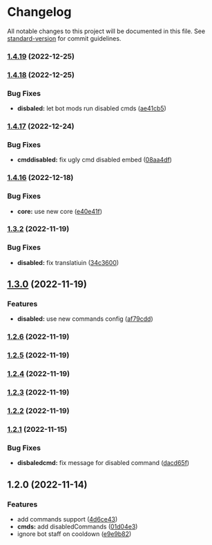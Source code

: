 # Changelog

All notable changes to this project will be documented in this file. See [standard-version](https://github.com/conventional-changelog/standard-version) for commit guidelines.

### [1.4.19](https://github.com/EazyAutodelete/commands-support/compare/v1.4.18...v1.4.19) (2022-12-25)

### [1.4.18](https://github.com/EazyAutodelete/commands-support/compare/v1.4.17...v1.4.18) (2022-12-25)


### Bug Fixes

* **disbaled:** let bot mods run disabled cmds ([ae41cb5](https://github.com/EazyAutodelete/commands-support/commit/ae41cb5e9b3b7b37f53c1e147a8db9c1729251a4))

### [1.4.17](https://github.com/EazyAutodelete/commands-support/compare/v1.4.16...v1.4.17) (2022-12-24)


### Bug Fixes

* **cmddisabled:** fix ugly cmd disabled embed ([08aa4df](https://github.com/EazyAutodelete/commands-support/commit/08aa4df00e43b712a853ed2ac882d51382bfe113))

### [1.4.16](https://github.com/EazyAutodelete/commands-support/compare/v1.3.2...v1.4.16) (2022-12-18)


### Bug Fixes

* **core:** use new core ([e40e41f](https://github.com/EazyAutodelete/commands-support/commit/e40e41ffe502a776c301b59a0429970f358bd81f))

### [1.3.2](https://github.com/EazyAutodelete/commands-support/compare/v1.3.0...v1.3.2) (2022-11-19)


### Bug Fixes

* **disabled:** fix translatiuin ([34c3600](https://github.com/EazyAutodelete/commands-support/commit/34c36004c6801ea6c41901b5dcf4f0d5e0db321d))

## [1.3.0](https://github.com/EazyAutodelete/commands-support/compare/v1.2.6...v1.3.0) (2022-11-19)


### Features

* **disabled:** use new commands config ([af79cdd](https://github.com/EazyAutodelete/commands-support/commit/af79cdda1c93609b045245f81465df301cfdb501))

### [1.2.6](https://github.com/EazyAutodelete/commands-support/compare/v1.2.5...v1.2.6) (2022-11-19)

### [1.2.5](https://github.com/EazyAutodelete/commands-support/compare/v1.2.4...v1.2.5) (2022-11-19)

### [1.2.4](https://github.com/EazyAutodelete/commands-support/compare/v1.2.3...v1.2.4) (2022-11-19)

### [1.2.3](https://github.com/EazyAutodelete/commands-support/compare/v1.2.2...v1.2.3) (2022-11-19)

### [1.2.2](https://github.com/EazyAutodelete/commands-support/compare/v1.2.1...v1.2.2) (2022-11-19)

### [1.2.1](https://github.com/EazyAutodelete/commands-support/compare/v1.2.0...v1.2.1) (2022-11-15)


### Bug Fixes

* **disbaledcmd:** fix message for disabled command ([dacd65f](https://github.com/EazyAutodelete/commands-support/commit/dacd65f19929bfd95d5b26ce2d9a0d8aaaf3ca6d))

## 1.2.0 (2022-11-14)


### Features

* add commands support ([4d6ce43](https://github.com/EazyAutodelete/commands-support/commit/4d6ce4396b520b65b838cde392d93a9e6b52b5cc))
* **cmds:** add disabledCommands ([01d04e3](https://github.com/EazyAutodelete/commands-support/commit/01d04e3b0e2f602d281b096a8b4bc987b827e772))
* ignore bot staff on cooldown ([e9e9b82](https://github.com/EazyAutodelete/commands-support/commit/e9e9b82555bd55efb610efa9955eb8665fd82931))
